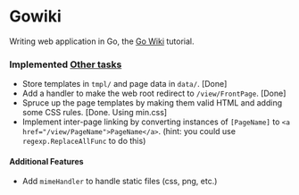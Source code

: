 # Gowiki

Writing web application in Go, the [Go Wiki](https://golang.org/doc/articles/wiki/) tutorial.

### Implemented [Other tasks](https://golang.org/doc/articles/wiki/#tmp_14)
 - Store templates in `tmpl/` and page data in `data/`. [Done]
 - Add a handler to make the web root redirect to `/view/FrontPage`. [Done]
 - Spruce up the page templates by making them valid HTML and adding
   some CSS rules. [Done. Using min.css]
 - Implement inter-page linking by converting instances of `[PageName]` to
`<a href="/view/PageName">PageName</a>`. (hint: you could use `regexp.ReplaceAllFunc` to do this)

#### Additional Features
 - Add `mimeHandler` to handle static files (css, png, etc.)
